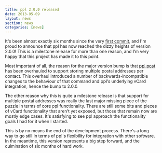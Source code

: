 ```yaml
---
title: ppl 2.0.0 released
date: 2013-05-09
layout: news
section: news
categories: [news]
---
```


It's been almost exactly six months since the very [first
commit](https://github.com/henrycatalinismith/ppl/commit/e45917e06afd255271bad51ce216642e7277ce86),
and I'm proud to announce that ppl has now reached the dizzy heights of version
2.0.0! This is a milestone release for more than one reason, and I'm very happy
that this project has made it to this point.

Most important of all, the reason for the major version bump is that [ppl
post](/documentation/commands/post) has been overhauled to support storing
multiple postal addresses per contact. This overhaul introduced a number of
backwards-incompatible changes to the behaviour of that command and ppl's
underlying vCard integration, hence the bump to 2.0.0.

The other reason why this is quite a milestone release is that support for
multiple postal addresses was really the last major missing piece of the puzzle
in terms of core ppl functionality. There are still some bits and pieces of
vCard functionality that aren't yet exposed, but those that remain now are
mostly edge cases. It's satisfying to see ppl approach the functionality goals I
had for it when I started.

This is by no means the end of the development process. There's a long way to go
still in terms of ppl's flexibility for integration with other software. In the
meantime, this version represents a big step forward, and the culmination of six
months of hard work.

